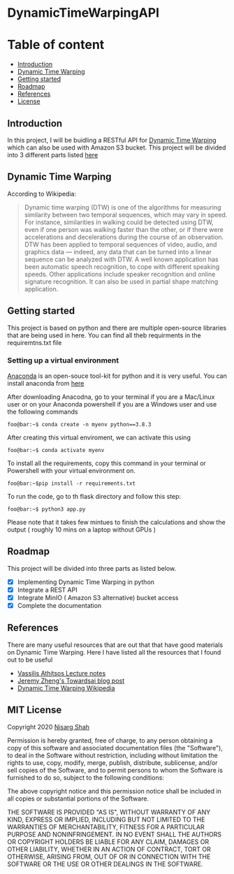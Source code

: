# DynamicTimeWarpingAPI

# Table of content

* [Introduction](#Introduction)
* [Dynamic Time Warping](#dynamic-time-warping)
* [Getting started](#Geting-started)
* [Roadmap](#roadmap)
* [References](#references)
* [License](#license)


## Introduction 

In this project, I will be buidling a RESTful API for [Dynamic Time Warping](#dynamic-time-warping) which can also be used with Amazon S3 bucket. This project will be divided into 3 different parts listed [here](#roadmap)

## Dynamic Time Warping

According to Wikipedia:

> Dynamic time warping (DTW) is one of the algorithms for measuring similarity between two temporal sequences, which may vary in speed. For instance, similarities in walking could be detected using DTW, even if one person was walking faster than the other, or if there were accelerations and decelerations during the course of an observation. DTW has been applied to temporal sequences of video, audio, and graphics data — indeed, any data that can be turned into a linear sequence can be analyzed with DTW. A well known application has been automatic speech recognition, to cope with different speaking speeds. Other applications include speaker recognition and online signature recognition. It can also be used in partial shape matching application.



## Getting started

This project is based on python and there are multiple open-source libraries that are being used in here. You can find all theb requirments in the requiremtns.txt file

### Setting up a virtual environment 

[Anaconda](https://www.anaconda.com/) is an open-souce tool-kit for python and it is very useful. You can install anaconda from [here](https://www.anaconda.com/products/individual)

After downloading Anacodna, go to your terminal if you are a Mac/Linux user or on your Anaconda powershell if you are a Windows user and use the following commands

```console
foo@bar:~$ conda create -n myenv python==3.8.3
```

After creating this virtual enviroment, we can activate this using

```console
foo@bar:~$ conda activate myenv
```

To install all the requirements, copy this command in your terminal or Powershell with your virtual environment on.

```console
foo@bar:~$pip install -r requirements.txt
```

To run the code, go to th flask directory and follow this step: 

```console
foo@bar:~$ python3 app.py

```
Please note that it takes few mintues to finish the calculations and show the output ( roughly 10 mins on a laptop without GPUs )

## Roadmap

This project will be divided into three parts as listed below.

- [x] Implementing Dynamic Time Warping in python
- [x] Integrate a REST API
- [x] Integrate MinIO ( Amazon S3 alternative) bucket access
- [x] Complete the documentation

## References

There are many useful resources that are out that that have good materials on Dynamic Time Warping. Here I have listed all the resources that I found out to be useful

* [Vassilis Athitsos Lecture notes](http://vlm1.uta.edu/~athitsos/courses/cse4309_fall2020/lectures/15_dtw.pdf)
* [Jeremy Zheng's Towardsai blog post](https://towardsdatascience.com/dynamic-time-warping-3933f25fcdd)
* [Dynamic Time Warping Wikipedia](https://en.wikipedia.org/wiki/Dynamic_time_warping)



## MIT License

Copyright 2020 [Nisarg Shah](https://nisargushah.com/)

Permission is hereby granted, free of charge, to any person obtaining a copy of this software and associated documentation files (the "Software"), to deal in the Software without restriction, including without limitation the rights to use, copy, modify, merge, publish, distribute, sublicense, and/or sell copies of the Software, and to permit persons to whom the Software is furnished to do so, subject to the following conditions:

The above copyright notice and this permission notice shall be included in all copies or substantial portions of the Software.

THE SOFTWARE IS PROVIDED "AS IS", WITHOUT WARRANTY OF ANY KIND, EXPRESS OR IMPLIED, INCLUDING BUT NOT LIMITED TO THE WARRANTIES OF MERCHANTABILITY, FITNESS FOR A PARTICULAR PURPOSE AND NONINFRINGEMENT. IN NO EVENT SHALL THE AUTHORS OR COPYRIGHT HOLDERS BE LIABLE FOR ANY CLAIM, DAMAGES OR OTHER LIABILITY, WHETHER IN AN ACTION OF CONTRACT, TORT OR OTHERWISE, ARISING FROM, OUT OF OR IN CONNECTION WITH THE SOFTWARE OR THE USE OR OTHER DEALINGS IN THE SOFTWARE.


